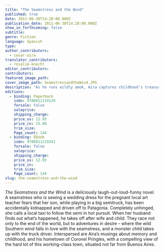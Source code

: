 ```yaml
---
title: "The Seamstress and the Wind"
published: true
date: 2011-06-30T14:28:00.000Z
publication_date: 2011-06-30T14:28:00.000Z
show_in_forthcoming: false
subtitle:
genre: Fiction
language: Spanish
type:
author_contributors:
  - cesar-aira
translator_contributors:
  - rosalie-knecht
editor_contributors:
contributors:
featured_image_path:
cover_image_path: SeamstressandtheWind.JPG
description: "As he runs wildly amok, Aira captures childhood's treasures – the reality of the fable and the delirium of invention – in this hilariously funny book. "
editions:
  - binding: Paperback
    isbn: 9780811219129
    forsale: false
    saleprice:
    shipping_charge:
    price_us: 12.95
    price_cn: 15.00
    trim_size:
    Page_count: 144
  - binding: Ebook
    isbn: 9780811219341
    forsale: false
    saleprice:
    shipping_charge:
    price_us: 12.95
    price_cn:
    trim_size:
    Page_count: 144
slug: the-seamstress-and-the-wind
---
```


_The Seamstress and the Wind_ is a deliciously laugh-out-loud-funny novel. A seamstress who is sewing a wedding dress for the pregnant local art teacher fears that her son, while playing in a big semitruck, has been accidentally kidnapped and driven off to Patagonia. Completely unhinged, she calls a local taxi to follow the semi in hot pursuit. When her husband finds out what’s happened, he takes off after wife and child. They race not only to the end of the world, but to adventures in desire – where the wild Southern wind falls in love with the seamstress, and a monster child takes up with the truck driver. Interspersed are Aira’s musings about memory and childhood, and his hometown of Coronel Pringles, with a compelling view of the hard lot of this working-class town, situated not far from Buenos Aires.

